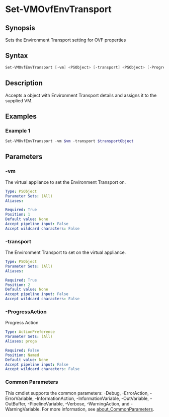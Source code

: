 # Set-VMOvfEnvTransport

## Synopsis

Sets the Environment Transport setting for OVF properties

## Syntax

```powershell
Set-VMOvfEnvTransport [-vm] <PSObject> [-transport] <PSObject> [-ProgressAction <ActionPreference>] [<CommonParameters>]
```

## Description

Accepts a object with Environment Transport details and assigns it to the supplied VM.

## Examples

### Example 1

```powershell
Set-VMOvfEnvTransport -vm $vm -transport $transportObject
```

## Parameters

### -vm

The virtual appliance to set the Environment Transport on.

```yaml
Type: PSObject
Parameter Sets: (All)
Aliases:

Required: True
Position: 1
Default value: None
Accept pipeline input: False
Accept wildcard characters: False
```

### -transport

The Environment Transport to set on the virtual appliance.

```yaml
Type: PSObject
Parameter Sets: (All)
Aliases:

Required: True
Position: 2
Default value: None
Accept pipeline input: False
Accept wildcard characters: False
```

### -ProgressAction

Progress Action

```yaml
Type: ActionPreference
Parameter Sets: (All)
Aliases: proga

Required: False
Position: Named
Default value: None
Accept pipeline input: False
Accept wildcard characters: False
```

### Common Parameters

This cmdlet supports the common parameters: -Debug, -ErrorAction, -ErrorVariable, -InformationAction, -InformationVariable, -OutVariable, -OutBuffer, -PipelineVariable, -Verbose, -WarningAction, and -WarningVariable. For more information, see [about_CommonParameters](http://go.microsoft.com/fwlink/?LinkID=113216).
